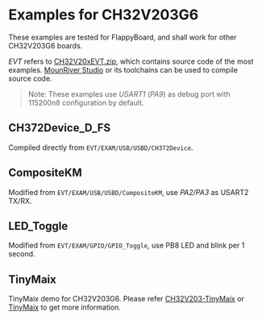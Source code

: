 # Examples for CH32V203G6

These examples are tested for FlappyBoard, and shall work for other CH32V203G6 boards.

*EVT* refers to [CH32V20xEVT.zip](https://www.wch.cn/downloads/CH32V20xEVT_ZIP.html), which contains source code of the most examples. [MounRiver Studio](http://www.mounriver.com/) or its toolchains can be used to compile source code.

> Note: These examples use *USART1* (*PA9*) as debug port with 115200n8 configuration by default.

## CH372Device_D_FS

Compiled directly from `EVT/EXAM/USB/USBD/CH372Device`.

## CompositeKM

Modified from `EVT/EXAM/USB/USBD/CompositeKM`, use *PA2/PA3* as USART2 TX/RX.

## LED_Toggle

Modified from `EVT/EXAM/GPIO/GPIO_Toggle`, use PB8 LED and blink per 1 second.

## TinyMaix

TinyMaix demo for CH32V203G6. Please refer [CH32V203-TinyMaix](https://github.com/metro94/CH32V203-TinyMaix) or [TinyMaix](https://github.com/sipeed/TinyMaix) to get more information.
